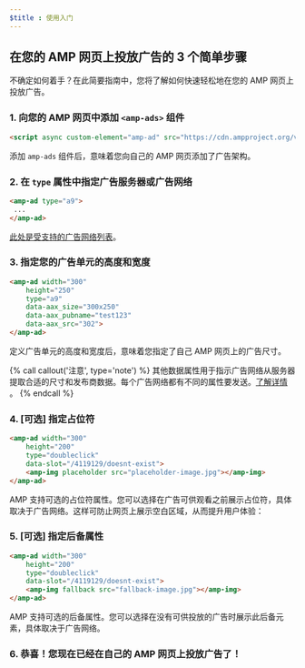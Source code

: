 ```yaml
---
$title : 使用入门
---
```


## 在您的 AMP 网页上投放广告的 3 个简单步骤

不确定如何着手？在此简要指南中，您将了解如何快速轻松地在您的 AMP 网页上投放广告。

###  1. 向您的 AMP 网页中添加 `<amp-ads>` 组件

```html
<script async custom-element="amp-ad" src="https://cdn.ampproject.org/v0/amp-ad-0.1.js"></script>
```

 添加 `amp-ads` 组件后，意味着您向自己的 AMP 网页添加了广告架构。

###  2. 在 `type` 属性中指定广告服务器或广告网络

```html
<amp-ad type="a9">
 ...
</amp-ad>
```

[此处是受支持的广告网络列表](/zh_cn/docs/ads/ads_vendors.html)。

### 3. 指定您的广告单元的高度和宽度

```html
<amp-ad width="300"
    height="250"
    type="a9"
    data-aax_size="300x250"
    data-aax_pubname="test123"
    data-aax_src="302">
</amp-ad>
```

定义广告单元的高度和宽度后，意味着您指定了自己 AMP 网页上的广告尺寸。

{% call callout('注意', type='note') %}
 其他数据属性用于指示广告网络从服务器提取合适的尺寸和发布商数据。每个广告网络都有不同的属性要发送。[了解详情](/zh_cn/docs/ads/ads_vendors.html)
。 {% endcall %}

###  4. [可选] 指定占位符

```html
<amp-ad width="300"
    height="200"
    type="doubleclick"
    data-slot="/4119129/doesnt-exist">
    <amp-img placeholder src="placeholder-image.jpg"></amp-img>
</amp-ad>
```

AMP 支持可选的占位符属性。您可以选择在广告可供观看之前展示占位符，具体取决于广告网络。这样可防止网页上展示空白区域，从而提升用户体验：

###  5. [可选] 指定后备属性

```html
<amp-ad width="300"
    height="200"
    type="doubleclick"
    data-slot="/4119129/doesnt-exist">
    <amp-img fallback src="fallback-image.jpg"></amp-img>
</amp-ad>
```

AMP 支持可选的后备属性。您可以选择在没有可供投放的广告时展示此后备元素，具体取决于广告网络。

### 6. 恭喜！您现在已经在自己的 AMP 网页上投放广告了！

